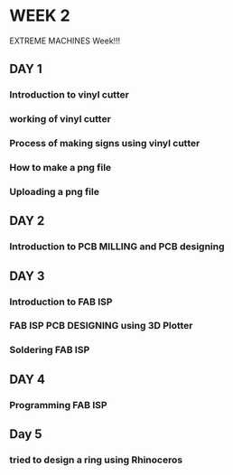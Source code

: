 # WEEK 2

EXTREME MACHINES Week!!! 

## DAY 1
### Introduction to vinyl cutter
### working of vinyl cutter
### Process of making signs using vinyl cutter
### How to make a png file
### Uploading a png file
### 

## DAY 2
### Introduction to PCB MILLING and PCB designing
###
## DAY 3
### Introduction to FAB ISP
### FAB ISP PCB DESIGNING using 3D Plotter  
### Soldering FAB ISP

## DAY 4
### Programming FAB ISP
## Day 5
### tried to design a ring using Rhinoceros